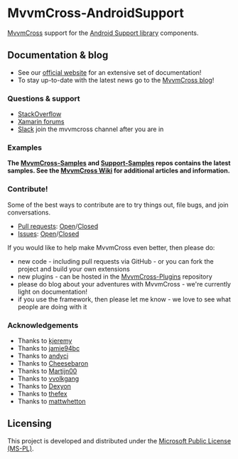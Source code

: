 MvvmCross-AndroidSupport
============
[MvvmCross](https://github.com/MvvmCross/MvvmCross) support for the [Android Support library](http://developer.android.com/tools/support-library/index.html) components.

## Documentation & blog

* See our [official website](http://mvvmcross.com/docs) for an extensive set of documentation!
* To stay up-to-date with the latest news go to the [MvvmCross blog](http://mvvmcross.com/blog)!

### Questions & support

* [StackOverflow](http://stackoverflow.com/questions/tagged/mvvmcross)
* [Xamarin forums](http://forums.xamarin.com)
* [Slack](https://xamarinchat.herokuapp.com/) join the mvvmcross channel after you are in

### Examples

**The [MvvmCross-Samples](https://github.com/MvvmCross/MvvmCross-Samples) and [Support-Samples](https://github.com/MvvmCross/MvvmCross-AndroidSupport/tree/master/Samples) repos contains the latest samples. See the [MvvmCross Wiki](https://github.com/MvvmCross/MvvmCross/wiki) for additional articles and information.**

### Contribute!

Some of the best ways to contribute are to try things out, file bugs, and join conversations.

* [Pull requests](https://github.com/MvvmCross/MvvmCross-AndroidSupport/pulls): [Open](https://github.com/MvvmCross/MvvmCross-AndroidSupport/pulls?q=is%3Aopen+is%3Apr)/[Closed](https://github.com/MvvmCross/MvvmCross-AndroidSupport/pulls?q=is%3Apr+is%3Aclosed)
* [Issues](https://github.com/MvvmCross/MvvmCross-AndroidSupport/issues): [Open](https://github.com/MvvmCross/MvvmCross-AndroidSupport/issues?q=is%3Aopen+is%3Aissue)/[Closed](https://github.com/MvvmCross/MvvmCross-AndroidSupport/issues?q=is%3Aissue+is%3Aclosed)

If you would like to help make MvvmCross even better, then please do:

* new code - including pull requests via GitHub - or you can fork the project and build your own extensions
* new plugins - can be hosted in the [MvvmCross-Plugins](https://github.com/MvvmCross/MvvmCross-Plugins) repository
* please do blog about your adventures with MvvmCross - we're currently light on documentation!
* if you use the framework, then please let me know - we love to see what people are doing with it

### Acknowledgements

* Thanks to [kjeremy](https://github.com/kjeremy)
* Thanks to [jamie94bc](https://github.com/jamie94bc)
* Thanks to [andyci](https://github.com/andyci)
* Thanks to [Cheesebaron](https://github.com/cheesebaron)
* Thanks to [Martijn00](https://github.com/martijn00)
* Thanks to [vvolkgang](https://github.com/vvolkgang)
* Thanks to [Dexyon](https://github.com/Dexyon)
* Thanks to [thefex](https://github.com/thefex)
* Thanks to [mattwhetton](https://github.com/mattwhetton)

Licensing
---------

This project is developed and distributed under the [Microsoft Public License (MS-PL)](http://opensource.org/licenses/ms-pl.html).
